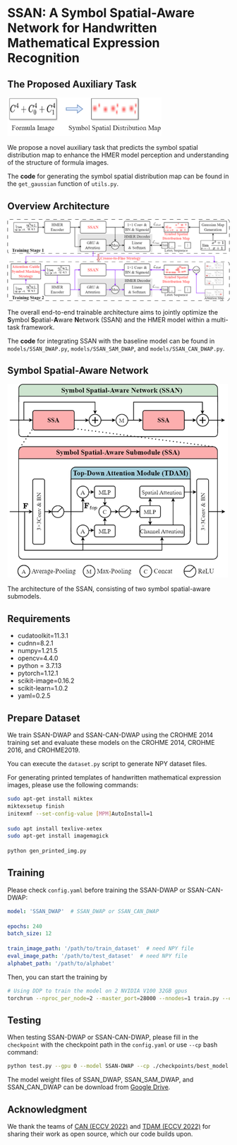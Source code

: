 # SSAN: A Symbol Spatial-Aware Network for Handwritten Mathematical Expression Recognition

## The Proposed Auxiliary Task

<p align="left"><img src="./image/auxiliary_task.png" width="350"/></p>

We propose a novel auxiliary task that predicts the symbol spatial distribution map to enhance the HMER model perception 
and understanding of the structure of formula images. 

The **code** for generating the symbol spatial distribution map can 
be found in the `get_gaussian` function of `utils.py`.


## Overview Architecture

<p align="left"><img src="./image/Overview_architect.png" width="750"/></p>

The overall end-to-end trainable architecture aims to jointly optimize 
the **S**ymbol **S**patial-**A**ware **N**etwork (SSAN) 
and the HMER model within a multi-task framework.

The **code** for integrating SSAN with the baseline model can be found 
in `models/SSAN_DWAP.py`, `models/SSAN_SAM_DWAP`, and `models/SSAN_CAN_DWAP.py`.

## Symbol Spatial-Aware Network

<p align="left"><img src="./image/Symbol_spatial-aware_submodule.png" width="500"/></p>

The architecture of the SSAN, 
consisting of two symbol spatial-aware submodels.

## Requirements

- cudatoolkit=11.3.1
- cudnn=8.2.1
- numpy=1.21.5
- opencv=4.4.0
- python = 3.7.13
- pytorch=1.12.1
- scikit-image=0.16.2
- scikit-learn=1.0.2
- yaml=0.2.5

## Prepare Dataset

We train SSAN-DWAP and SSAN-CAN-DWAP using the CROHME 2014 training set and evaluate these models on the CROHME 2014, CROHME 2016, and CROHME2019.

You can execute the `dataset.py` script to generate NPY dataset files.

For generating printed templates of handwritten mathematical
expression images, please use the following commands:

```bash
sudo apt-get install miktex
miktexsetup finish
initexmf --set-config-value [MPM]AutoInstall=1

sudo apt install texlive-xetex
sudo apt-get install imagemagick

python gen_printed_img.py
```

## Training

Please check `config.yaml` before training the SSAN-DWAP or SSAN-CAN-DWAP:
```yaml
model: 'SSAN_DWAP'  # SSAN_DWAP or SSAN_CAN_DWAP

epochs: 240
batch_size: 12

train_image_path: '/path/to/train_dataset'  # need NPY file
eval_image_path: '/path/to/test_dataset'  # need NPY file
alphabet_path: '/path/to/alphabet'
```

Then, you can start the training by
```bash
# Using DDP to train the model on 2 NVIDIA V100 32GB gpus
torchrun --nproc_per_node=2 --master_port=28000 --nnodes=1 train.py --cfg config.yaml
```

## Testing

When testing SSAN-DWAP or SSAN-CAN-DWAP, please fill in the `checkpoint` with the checkpoint path in the `config.yaml` or use `--cp` bash command:
```bash
python test.py --gpu 0 --model SSAN-DWAP --cp ./checkpoints/best_model.pth
```

The model weight files of SSAN_DWAP, SSAN_SAM_DWAP, and SSAN_CAN_DWAP can be download 
from [Google Drive](https://drive.google.com/drive/folders/1gB9neN-ElioPcrZabH8gd2ZK7F41xD8b?usp=sharing).

## Acknowledgment

We thank the teams of [CAN (ECCV 2022)](https://github.com/LBH1024/CAN) and
[TDAM (ECCV 2022)](https://github.com/shantanuj/TDAM_Top_down_attention_module) 
for sharing their work as open source, which our code builds upon.
